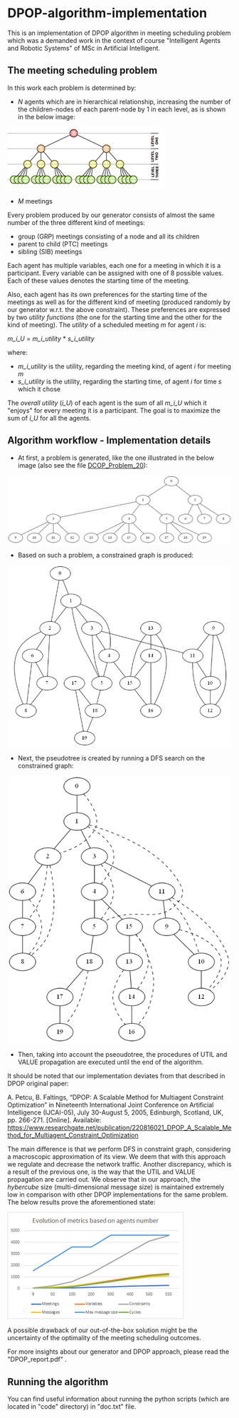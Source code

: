 # DPOP-algorithm-implementation

This is an implementation of DPOP algorithm in meeting scheduling problem which was a demanded work in the context of course "Intelligent Agents and Robotic Systems" of MSc in Artificial Intelligent.

## The meeting scheduling problem
In this work each problem is determined by:

- _N_ agents which are in hierarchical relationship, increasing the number of the children-nodes of each parent-node by 1 in each level, as is shown in the below image:

<img src='https://github.com/george22294/DPOP-algorithm-implementation/blob/main/examples/problem%20description/problem_hierarchy.png'>

- _M_ meetings

Every problem produced by our generator consists of almost the same number of the three different kind of meetings:

- group (GRP) meetings consisting of a node and all its children
- parent to child (PTC) meetings
- sibling (SIB) meetings

Each agent has multiple variables, each one for a meeting in which it is a participant. Every variable can be assigned with one of 8 possible values. Each of these values denotes the starting time of the meeting. 

Also, each agent has its own preferences for the starting time of the meetings as well as for the different kind of meeting (produced randomly by our generator w.r.t. the above constraint). These preferences are expressed by two _utility functions_ (the one for the starting time and the other for the kind of meeting). The _utility_ of a scheduled meeting _m_ for agent _i_ is:

_m_i_U_ = _m_i_utility_ * _s_i_utility_ 

where:
- _m_i_utility_ is the utility, regarding the meeting kind, of agent _i_ for meeting _m_
- _s_i_utility_ is the utility, regarding the starting time, of agent _i_ for time _s_ which it chose

The _overall utility_ (_i_U_) of each agent is the sum of all _m_i_U_ which it "enjoys" for every meeting it is a participant. The goal is to maximize the sum of _i_U_ for all the agents.

## Algorithm workflow - Implementation details
- At first, a problem is generated, like the one illustrated in the below image (also see the file [DCOP_Problem_20](https://github.com/george22294/DPOP-algorithm-implementation/blob/main/examples/generated%20problems/DCOP_Problem_20)):

<img src="https://github.com/george22294/DPOP-algorithm-implementation/blob/main/examples/hierarchy%20trees/hierarchy_tree_20.png">

- Based on such a problem, a constrained graph is produced:
<img src="https://github.com/george22294/DPOP-algorithm-implementation/blob/main/examples/constraints%20graphs/constraints_graph_20.png">

- Next, the pseudotree is created by running a DFS search on the constrained graph:
<img src="https://github.com/george22294/DPOP-algorithm-implementation/blob/main/examples/pseudotrees/pseudotree_20.png">

- Then, taking into account the pseoudotree, the procedures of UTIL and VALUE propagation are executed until the end of the algorithm.

It should be noted that our implementation deviates from that described in DPOP original paper:

A. Petcu, B. Faltings, “DPOP: A Scalable Method for Multiagent Constraint Optimization” in Nineteenth International Joint Conference on Artificial Intelligence (IJCAI-05), July 30-August 5, 2005, Edinburgh, Scotland, UK, pp. 266-271. [Online]. Available: https://www.researchgate.net/publication/220816021_DPOP_A_Scalable_Method_for_Multiagent_Constraint_Optimization

The main difference is that we perform DFS in constraint graph, considering a macroscopic approximation of its view. We deem that with this approach we regulate and decrease the network traffic. 
Another discrepancy, which is a result of the previous one, is the way that the UTIL and VALUE propagation are carried out. We observe that in our approach, the _hybercube_ size (multi-dimensional message size) is maintained extremely low in comparison with other DPOP implementations for the same problem. The below results prove the aforementioned state: 

<img src="https://github.com/george22294/DPOP-algorithm-implementation/blob/main/results/results_plot.png">

A possible drawback of our out-of-the-box solution might be the uncertainty of the optimality of the meeting scheduling outcomes. 

For more insights about our generator and DPOP approach, please read the "DPOP_report.pdf" .

## Running the algorithm
You can find useful information about running the python scripts (which are located in "code" directory) in "doc.txt" file.
